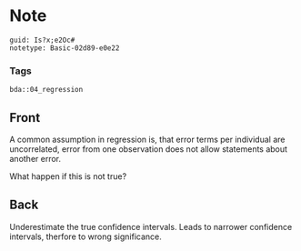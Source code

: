 # Note
```
guid: Is?x;e2Oc#
notetype: Basic-02d89-e0e22
```

### Tags
```
bda::04_regression
```

## Front
A common assumption in regression is, that error terms per individual are uncorrelated, error from one observation does not allow statements about another error.

What happen if this is not true?

## Back
Underestimate the true confidence intervals. Leads to narrower confidence intervals, therfore to wrong significance.
